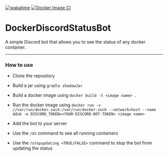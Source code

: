 [![wakatime](https://wakatime.com/badge/user/49ee5b93-5588-4f44-a2a6-bceec1836f4a/project/11927978-fe31-424f-8dc8-e6278c354e31.svg)](https://wakatime.com/badge/user/49ee5b93-5588-4f44-a2a6-bceec1836f4a/project/11927978-fe31-424f-8dc8-e6278c354e31) [![Docker Image CI](https://github.com/JonasFranke/DockerDiscordStatusBot/actions/workflows/docker-build.yml/badge.svg)](https://github.com/JonasFranke/DockerDiscordStatusBot/actions/workflows/docker-build.yml)
# DockerDiscordStatusBot
A simple Discord bot that allows you to see the status of any docker container.

---
### How to use
- Clone the repository
- Build a jar using ```gradle shadowJar```
- Build a docker image using ```docker build -t <image name> .```
- Run the docker image using ```docker run -v //var/run/docker.sock:/var/run/docker.sock --network=host --name ddsb -e DISCORD_TOKEN=<YOUR-DISCORD-BOT-TOKEN> <image name>```

- Add the bot to your server
- Use the ```/ds``` command to see all running containers
- Use the ```/stopupdating <TRUE/FALSE>``` command to stop the bot from updating the status

